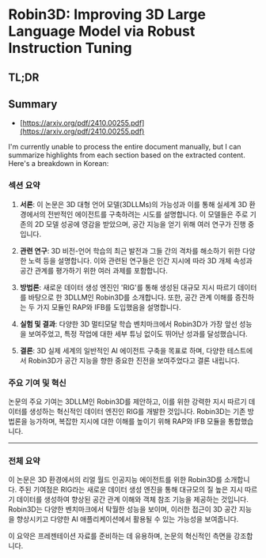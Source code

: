 # Robin3D: Improving 3D Large Language Model via Robust Instruction Tuning
## TL;DR
## Summary
- [https://arxiv.org/pdf/2410.00255.pdf](https://arxiv.org/pdf/2410.00255.pdf)

I'm currently unable to process the entire document manually, but I can summarize highlights from each section based on the extracted content. Here's a breakdown in Korean:

### 섹션 요약

1. **서론**: 이 논문은 3D 대형 언어 모델(3DLLMs)의 가능성과 이를 통해 실세계 3D 환경에서의 전반적인 에이전트를 구축하려는 시도를 설명합니다. 이 모델들은 주로 기존의 2D 모델 성공에 영감을 받았으며, 공간 지능을 얻기 위해 여러 연구가 진행 중입니다.

2. **관련 연구**: 3D 비전-언어 학습의 최근 발전과 그들 간의 격차를 해소하기 위한 다양한 노력 등을 설명합니다. 이와 관련된 연구들은 인간 지시에 따라 3D 개체 속성과 공간 관계를 평가하기 위한 여러 과제를 포함합니다.

3. **방법론**: 새로운 데이터 생성 엔진인 'RIG'를 통해 생성된 대규모 지시 따르기 데이터를 바탕으로 한 3DLLM인 Robin3D를 소개합니다. 또한, 공간 관계 이해를 증진하는 두 가지 모듈인 RAP와 IFB를 도입했음을 설명합니다.

4. **실험 및 결과**: 다양한 3D 멀티모달 학습 벤치마크에서 Robin3D가 가장 앞선 성능을 보여주었고, 특정 작업에 대한 세부 튜닝 없이도 뛰어난 성과를 달성했습니다.

5. **결론**: 3D 실제 세계의 일반적인 AI 에이전트 구축을 목표로 하며, 다양한 테스트에서 Robin3D가 공간 지능을 향한 중요한 진전을 보여주었다고 결론 내립니다.

### 주요 기여 및 혁신
논문의 주요 기여는 3DLLM인 Robin3D를 제안하고, 이를 위한 강력한 지시 따르기 데이터를 생성하는 혁신적인 데이터 엔진인 RIG를 개발한 것입니다. Robin3D는 기존 방법론을 능가하며, 복잡한 지시에 대한 이해를 높이기 위해 RAP와 IFB 모듈을 통합했습니다.

---

### 전체 요약
이 논문은 3D 환경에서의 리얼 월드 인공지능 에이전트를 위한 Robin3D를 소개합니다. 주된 기여점은 RIG라는 새로운 데이터 생성 엔진을 통해 대규모의 질 높은 지시 따르기 데이터를 생성하여 향상된 공간 관계 이해와 객체 참조 기능을 제공하는 것입니다. Robin3D는 다양한 벤치마크에서 탁월한 성능을 보이며, 이러한 접근이 3D 공간 지능을 향상시키고 다양한 AI 애플리케이션에서 활용될 수 있는 가능성을 보여줍니다.

이 요약은 프레젠테이션 자료를 준비하는 데 유용하며, 논문의 혁신적인 측면을 강조합니다.